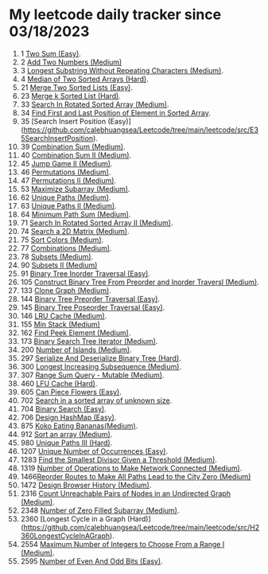 # My leetcode daily tracker since 03/18/2023
1. 1 [Two Sum (Easy)](https://github.com/calebhuangsea/Leetcode/tree/main/leetcode/src/E1TwoSum).
2. 2 [Add Two Numbers (Medium)](https://github.com/calebhuangsea/Leetcode/tree/main/leetcode/src/M2AddTwoNumbers)
3. 3 [Longest Substring Without Repeating Characters (Medium)](https://github.com/calebhuangsea/Leetcode/tree/main/leetcode/src/M3LongestSubstringWithoutRepeatingCharacters).
4. 4 [Median of Two Sorted Arrays (Hard)](https://github.com/calebhuangsea/Leetcode/tree/main/leetcode/src/H4MedianOfTwoSortedArrays).
5. 21 [Merge Two Sorted Lists (Easy)](https://github.com/calebhuangsea/Leetcode/tree/main/leetcode/src/E21MergeTwoSortedLists).
6. 23 [Merge k Sorted List (Hard)](https://github.com/calebhuangsea/Leetcode/tree/main/leetcode/src/H23MergeKSortedLists).
7. 33 [Search In Rotated Sorted Array (Medium)](https://github.com/calebhuangsea/Leetcode/tree/main/leetcode/src/M33SearchInRotatedSortedArray).
8. 34 [Find First and Last Position of Element in Sorted Array](https://github.com/calebhuangsea/Leetcode/tree/main/leetcode/src/M34FindFirstAndLastPostionOfElementInSortedArray).
9. 35 [Search Insert Position (Easy)] (https://github.com/calebhuangsea/Leetcode/tree/main/leetcode/src/E35SearchInsertPosition).
10. 39 [Combination Sum (Medium)](https://github.com/calebhuangsea/Leetcode/tree/main/leetcode/src/M39CombinationSum).
11. 40 [Combination Sum II (Medium)](https://github.com/calebhuangsea/Leetcode/tree/main/leetcode/src/M40CombinationSumII).
12. 45 [Jump Game II (Medium)](https://github.com/calebhuangsea/Leetcode/tree/main/leetcode/src/M45JumpGameII).
13. 46 [Permutations (Medium)](https://github.com/calebhuangsea/Leetcode/tree/main/leetcode/src/M46Permutations).
14. 47 [Permutations II (Medium)](https://github.com/calebhuangsea/Leetcode/tree/main/leetcode/src/M47PermutationsII).
15. 53 [Maximize Subarray (Medium)](https://github.com/calebhuangsea/Leetcode/tree/main/leetcode/src/M53MaximumSubarray).
16. 62 [Unique Paths (Medium)](https://github.com/calebhuangsea/Leetcode/tree/main/leetcode/src/M62UniquePaths).
17. 63 [Unique Paths II (Medium)](https://github.com/calebhuangsea/Leetcode/tree/main/leetcode/src/M63UniquePathsII).
18. 64 [Minimum Path Sum (Medium)](https://github.com/calebhuangsea/Leetcode/tree/main/leetcode/src/M64MinimumPathSum).
19. 71 [Search In Rotated Sorted Array II (Medium)](https://github.com/calebhuangsea/Leetcode/tree/main/leetcode/src/M71SearchInRotatedSortedArrayII).
20. 74 [Search a 2D Matrix (Medium)](https://github.com/calebhuangsea/Leetcode/tree/main/leetcode/src/M74SearchA2DMatrix).
21. 75 [Sort Colors (Medium)](https://github.com/calebhuangsea/Leetcode/tree/main/leetcode/src/M75SortColors).
22. 77 [Combinations (Medium)](https://github.com/calebhuangsea/Leetcode/tree/main/leetcode/src/M77Combinations).
23. 78 [Subsets (Medium)](https://github.com/calebhuangsea/Leetcode/tree/main/leetcode/src/M78Subsets).
24. 90 [Subsets II (Medium)](https://github.com/calebhuangsea/Leetcode/tree/main/leetcode/src/M90SubsetsII)
25. 91 [Binary Tree Inorder Traversal (Easy)](https://github.com/calebhuangsea/Leetcode/tree/main/leetcode/src/E91BinaryTreeInorderTraversal).
26. 105 [Construct Binary Tree From Preorder and Inorder Traversl (Medium)](https://github.com/calebhuangsea/Leetcode/tree/main/leetcode/src/M105ConstructBinaryTreeFromPreorderAndInorderTraversal).
27. 133 [Clone Graph (Medium)](https://github.com/calebhuangsea/Leetcode/tree/main/leetcode/src/M133CloneGraph).
28. 144 [Binary Tree Preorder Traversal (Easy)](https://github.com/calebhuangsea/Leetcode/tree/main/leetcode/src/E144BinaryTreePreorderTraversal).
29. 145 [Binary Tree Poseorder Traversal (Easy)](https://github.com/calebhuangsea/Leetcode/tree/main/leetcode/src/E145BinaryTreePostorderTraversal).
30. 146 [LRU Cache (Medium)](https://github.com/calebhuangsea/Leetcode/tree/main/leetcode/src/MLRUCache).
31. 155 [Min Stack (Medium)](https://github.com/calebhuangsea/Leetcode/tree/main/leetcode/src/M155MinStack)
32. 162 [Find Peek Element (Medium)](https://github.com/calebhuangsea/Leetcode/tree/main/leetcode/src/M162FindPeekElement).
33. 173 [Binary Search Tree Iterator (Medium)](https://github.com/calebhuangsea/Leetcode/tree/main/leetcode/src/M173BinarySearchTreeIterator).
34. 200 [Number of Islands (Medium)](https://github.com/calebhuangsea/Leetcode/tree/main/leetcode/src/M200NumberOfIslands).
35. 297 [Serialize And Deserialize Binary Tree (Hard)](https://github.com/calebhuangsea/Leetcode/tree/main/leetcode/src/H297SerializeAndDeserializeBinaryTree).
36. 300 [Longest Increasing Subsequence (Medium)](https://github.com/calebhuangsea/Leetcode/tree/main/leetcode/src/M300LongestIncreasingSubsequence).
37. 307 [Range Sum Query - Mutable (Medium)](https://github.com/calebhuangsea/Leetcode/tree/main/leetcode/src/M307RangeSumQueryMutable).
38. 460 [LFU Cache (Hard)](https://github.com/calebhuangsea/Leetcode/tree/main/leetcode/src/H460LFUCache).
39. 605 [Can Piece Flowers (Easy)](https://github.com/calebhuangsea/Leetcode/tree/main/leetcode/src/E605CanPieceFlowers).
40. 702 [Search in a sorted array of unknown size](https://github.com/calebhuangsea/Leetcode/tree/main/leetcode/src/M702SearchInASortedArrayOfUnknownSize).
41. 704 [Binary Search (Easy)](https://github.com/calebhuangsea/Leetcode/tree/main/leetcode/src/E704BinarySearch).
42. 706 [Design HashMap (Easy)](https://github.com/calebhuangsea/Leetcode/tree/main/leetcode/src/E706DesignHashMap).
43. 875 [Koko Eating Bananas(Medium)](https://github.com/calebhuangsea/Leetcode/tree/main/leetcode/src/M875KokoEatingBananas).
44. 912 [Sort an array (Medium)](https://github.com/calebhuangsea/Leetcode/tree/main/leetcode/src/M912SortAnArray).
45. 980 [Unique Paths III (Hard)](https://github.com/calebhuangsea/Leetcode/tree/main/leetcode/src/H980UniquePathsIII).
46. 1207 [Unique Number of Occurrences (Easy)](https://github.com/calebhuangsea/Leetcode/tree/main/leetcode/src/E1207UniqueNumberOfOccurrences).
47. 1283 [Find the Smallest Divisor Given a Threshold (Medium)](https://github.com/calebhuangsea/Leetcode/tree/main/leetcode/src/M1283FindTheSmallestDivisorGivenAThreshold).
48. 1319 [Number of Operations to Make Network Connected (Medium)](https://github.com/calebhuangsea/Leetcode/tree/main/leetcode/src/M1319NumberOfOperationsToMakeNetworkConnected).
49. 1466[Reorder Routes to Make All Paths Lead to the City Zero (Medium)](https://github.com/calebhuangsea/Leetcode/tree/main/leetcode/src/M1466ReorderRoutesToMakeAllPathsLeadToTheCityZero)
50. 1472 [Design Browser History (Medium)](https://github.com/calebhuangsea/Leetcode/tree/main/leetcode/src/M1472DesignBrowserHistory).
51. 2316 [Count Unreachable Pairs of Nodes in an Undirected Graph (Medium)](https://github.com/calebhuangsea/Leetcode/tree/main/leetcode/src/M1472DesignBrowserHistory).
52. 2348 [Number of Zero Filled Subarray (Medium)](https://github.com/calebhuangsea/Leetcode/tree/main/leetcode/src/M2316CountUnreachablePairsOfNodesInAnUndirectedGraph).
53. 2360 [Longest Cycle in a Graph (Hard)] (https://github.com/calebhuangsea/Leetcode/tree/main/leetcode/src/H2360LongestCycleInAGraph).
54. 2554 [Maximum Number of Integers to Choose From a Range I (Medium)](https://github.com/calebhuangsea/Leetcode/tree/main/leetcode/src/M2554MaximumNumberOfIntegersToChooseFromARangeI).
55. 2595 [Number of Even And Odd Bits (Easy)](https://github.com/calebhuangsea/Leetcode/tree/main/leetcode/src/E2595NumberOfEvenAndOddBits).